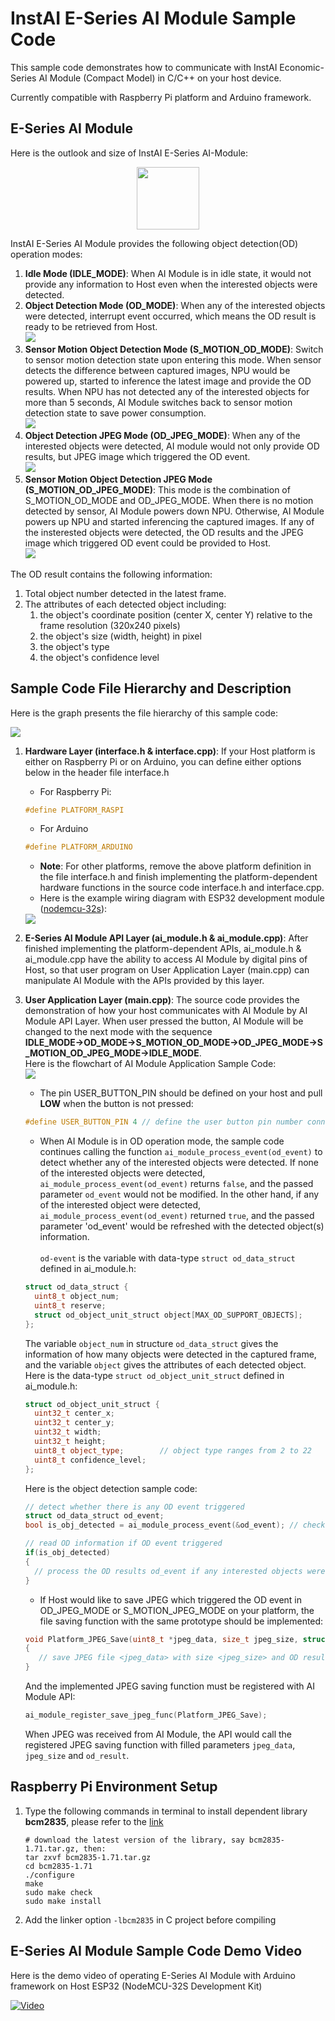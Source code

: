 # InstAI E-Series AI Module Sample Code
This sample code demonstrates how to communicate with InstAI Economic-Series AI Module (Compact Model) in C/C++ on your host device.

Currently compatible with Raspberry Pi platform and Arduino framework.
## E-Series AI Module
Here is the outlook and size of InstAI E-Series AI-Module:

<p align="center">
   <img src="./readme_pic/outlook.png" height=100>
</p>

InstAI E-Series AI Module provides the following object detection(OD) operation modes:
1. **Idle Mode (IDLE_MODE)**: When AI Module is in idle state, it would not provide any information to Host even when the interested objects were detected.
1. **Object Detection Mode (OD_MODE)**: When any of the interested objects were detected, interrupt event occurred, which means the OD result is ready to be retrieved from Host. <br /> <img src="./readme_pic/op_od_mode.svg">
1. **Sensor Motion Object Detection Mode (S_MOTION_OD_MODE)**: Switch to sensor motion detection state upon entering this mode. When sensor detects the difference between captured images, NPU would be powered up, started to inference the latest image and provide the OD results. When NPU has not detected any of the interested objects for more than 5 seconds, AI Module switches back to sensor motion detection state to save power consumption. <br /> <img src="./readme_pic/op_smotion_od_mode.svg">
1. **Object Detection JPEG Mode (OD_JPEG_MODE)**: When any of the interested objects were detected, AI module would not only provide OD results, but JPEG image which triggered the OD event. <br /> <img src="./readme_pic/op_od_jpeg_mode.svg">
1. **Sensor Motion Object Detection JPEG Mode (S_MOTION_OD_JPEG_MODE)**: This mode is the combination of S_MOTION_OD_MODE and OD_JPEG_MODE. When there is no motion detected by sensor, AI Module powers down NPU. Otherwise, AI Module powers up NPU and started inferencing the captured images. If any of the insterested objects were detected, the OD results and the JPEG image which triggered OD event could be provided to Host. <br /> <img src="./readme_pic/op_smotion_od_jpeg_mode.svg">

The OD result contains the following information:
1. Total object number detected in the latest frame.
1. The attributes of each detected object including:
   1. the object's coordinate position (center X, center Y) relative to the frame resolution (320x240 pixels)
   1. the object's size (width, height) in pixel
   1. the object's type
   1. the object's confidence level

## Sample Code File Hierarchy and Description
Here is the graph presents the file hierarchy of this sample code:

<img src="./readme_pic/sample_code_architecture.svg">

1.  **Hardware Layer (interface.h & interface.cpp)**:
    If your Host platform is either on Raspberry Pi or on Arduino, you can define either options below in the header file interface.h
    * For Raspberry Pi:
    ```C
    #define PLATFORM_RASPI
    ```
    * For Arduino
    ```C
    #define PLATFORM_ARDUINO
    ```
    * **Note**: For other platforms, remove the above platform definition in the file interface.h and finish implementing the platform-dependent hardware functions in the source code interface.h and interface.cpp.
    * Here is the example wiring diagram with ESP32 development module ([nodemcu-32s](https://docs.ai-thinker.com/esp32/boards/nodemcu_32s)):
    <img src="./readme_pic/sample_wiring_diagram.svg">

1. **E-Series AI Module API Layer (ai_module.h & ai_module.cpp)**: After finished implementing the platform-dependent APIs, ai_module.h & ai_module.cpp have the ability to access AI Module by digital pins of Host, so that user program on User Application Layer (main.cpp) can manipulate AI Module with the APIs provided by this layer.

1. **User Application Layer (main.cpp)**: The source code provides the demonstration of how your host communicates with AI Module by AI Module API Layer. When user pressed the button, AI Module will be changed to the next mode with the sequence **IDLE_MODE→OD_MODE→S_MOTION_OD_MODE→OD_JPEG_MODE→S_MOTION_OD_JPEG_MODE→IDLE_MODE**. <br /> Here is the flowchart of AI Module Application Sample Code: <br /> <img src="./readme_pic/sample_code_flowchart.svg"> <br/>
    * The pin USER_BUTTON_PIN should be defined on your host and pull **LOW** when the button is not pressed:
    ```C++
    #define USER_BUTTON_PIN 4 // define the user button pin number connected to your host
    ```
    
    * When AI Module is in OD operation mode, the sample code continues calling the function `ai_module_process_event(od_event)` to detect whether any of the interested objects were detected. If none of the interested objects were detected, `ai_module_process_event(od_event)` returns `false`, and the passed parameter `od_event` would not be modified. In the other hand, if any of the interested object were detected, `ai_module_process_event(od_event)` returned `true`, and the passed parameter 'od_event' would be refreshed with the detected object(s) information. <br /> <br /> `od-event` is the variable with data-type `struct od_data_struct` defined in ai_module.h:
    ```C++
    struct od_data_struct {
      uint8_t object_num;
      uint8_t reserve;
      struct od_object_unit_struct object[MAX_OD_SUPPORT_OBJECTS];
    };
    ```
    
    The variable `object_num` in structure `od_data_struct` gives the information of how many objects were detected in the captured frame, and the variable `object` gives the attributes of each detected object. Here is the data-type `struct od_object_unit_struct` defined in ai_module.h:
    ```C++
    struct od_object_unit_struct {
      uint32_t center_x;
      uint32_t center_y;
      uint32_t width;
      uint32_t height;
      uint8_t object_type;        // object type ranges from 2 to 22
      uint8_t confidence_level;
    };
    ```
    
    Here is the object detection sample code:
    ```C++
    // detect whether there is any OD event triggered
    struct od_data_struct od_event;
    bool is_obj_detected = ai_module_process_event(&od_event); // check for register of AI Module

    // read OD information if OD event triggered
    if(is_obj_detected)
    {
      // process the OD results od_event if any interested objects were detected
    }
    ```
    
    * If Host would like to save JPEG which triggered the OD event in OD_JPEG_MODE or S_MOTION_JPEG_MODE on your platform, the file saving function with the same prototype should be implemented:
   ```C++
   void Platform_JPEG_Save(uint8_t *jpeg_data, size_t jpeg_size, struct od_data_struct *od_result)
   {
      // save JPEG file <jpeg_data> with size <jpeg_size> and OD results <od_result> on your platform
   }
   ```
      And the implemented JPEG saving function must be registered with AI Module API:
   ```C++
   ai_module_register_save_jpeg_func(Platform_JPEG_Save);
   ```
      When JPEG was received from AI Module, the API would call the registered JPEG saving function with filled parameters `jpeg_data`, `jpeg_size` and `od_result`.

## Raspberry Pi Environment Setup
1. Type the following commands in terminal to install dependent library **bcm2835**, please refer to the [link](https://www.airspayce.com/mikem/bcm2835/)
   ```Shell
   # download the latest version of the library, say bcm2835-1.71.tar.gz, then:
   tar zxvf bcm2835-1.71.tar.gz
   cd bcm2835-1.71
   ./configure
   make
   sudo make check
   sudo make install
   ```
2. Add the linker option `-lbcm2835` in C project before compiling

## E-Series AI Module Sample Code Demo Video
Here is the demo video of operating E-Series AI Module with Arduino framework on Host ESP32 (NodeMCU-32S Development Kit)

[![Video](http://img.youtube.com/vi/UdGCmzfL9Gk/0.jpg)](http://www.youtube.com/watch?v=UdGCmzfL9Gk)
